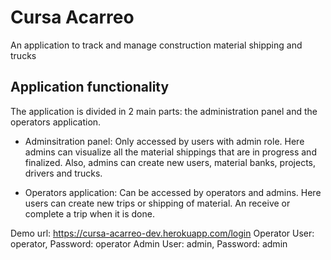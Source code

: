 # Cursa Acarreo

An application to track and manage construction material shipping and trucks

## Application functionality

The application is divided in 2 main parts: the administration panel and the operators application.

- Adminsitration panel: Only accessed by users with admin role. Here admins can visualize all the material shippings that are in progress and finalized. Also, admins can create new users, material banks, projects, drivers and trucks.



- Operators application: Can be accessed by operators and admins. Here users can create new trips or shipping of material. An receive or complete a trip when it is done.

Demo url:
https://cursa-acarreo-dev.herokuapp.com/login
Operator User: operator, Password: operator
Admin User: admin, Password: admin
